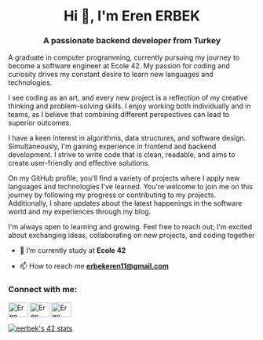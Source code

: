 <h1 align="center">Hi 👋, I'm Eren ERBEK</h1>
<h3 align="center">A passionate backend developer from Turkey</h3>
<p> 
A graduate in computer programming, currently pursuing my journey to become a software engineer at Ecole 42. My passion for coding and curiosity drives my constant desire to learn new languages and technologies.

I see coding as an art, and every new project is a reflection of my creative thinking and problem-solving skills. I enjoy working both individually and in teams, as I believe that combining different perspectives can lead to superior outcomes.

I have a keen interest in algorithms, data structures, and software design. Simultaneously, I'm gaining experience in frontend and backend development. I strive to write code that is clean, readable, and aims to create user-friendly and effective solutions.

On my GitHub profile, you'll find a variety of projects where I apply new languages and technologies I've learned. You're welcome to join me on this journey by following my progress or contributing to my projects. Additionally, I share updates about the latest happenings in the software world and my experiences through my blog.

I'm always open to learning and growing. Feel free to reach out; I'm excited about exchanging ideas, collaborating on new projects, and coding together</p>

- 🔭 I’m currently study at **Ecole 42**

- 📫 How to reach me **erbekeren11@gmail.com**

 <h3 align="left">Connect with me:</h3>
<a href="https://linkedin.com/in/Errennerbk" target="blank"><img align="center" src="https://raw.githubusercontent.com/rahuldkjain/github-profile-readme-generator/master/src/images/icons/Social/linked-in-alt.svg" alt="Eren ERBEK" height="30" width="40" /></a>
<a href="https://instagram.com/Erennerbkk" target="blank"><img align="center" src="https://raw.githubusercontent.com/rahuldkjain/github-profile-readme-generator/master/src/images/icons/Social/instagram.svg" alt="Eren ERBEK" height="30" width="40" /></a>
<a href="https://discord.gg/ErrennErbk" target="blank"><img align="center" src="https://raw.githubusercontent.com/rahuldkjain/github-profile-readme-generator/master/src/images/icons/Social/discord.svg" alt="Eren ERBEK" height="30" width="40" /></a>


[![eerbek's 42 stats](https://badge42.vercel.app/api/v2/cllas95s5002608ljs4q4rgdt/stats?cursusId=21&coalitionId=362)](https://github.com/JaeSeoKim/badge42)

